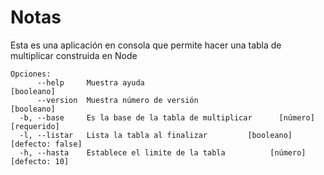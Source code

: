 # Notas
Esta es una aplicación en consola que permite hacer una tabla de multiplicar construida en Node
```
Opciones:
      --help     Muestra ayuda                                        [booleano]
      --version  Muestra número de versión                            [booleano]
  -b, --base     Es la base de la tabla de multiplicar      [número] [requerido]
  -l, --listar   Lista la tabla al finalizar         [booleano] [defecto: false]
  -h, --hasta    Establece el limite de la tabla          [número] [defecto: 10]
  ```